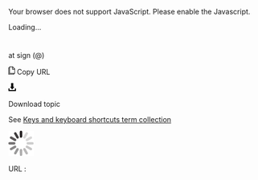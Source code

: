 Your browser does not support JavaScript. Please enable the Javascript.

Loading...

# 

at sign (@)

![Copy URL](media/at-sign/Copy.png)
Copy URL

![Download](media/at-sign/Download.png)

Download topic

See [Keys and keyboard shortcuts term collection](https://worldready.cloudapp.net/Styleguide/Read?id=2700&topicid=27401)

![In progress](media/at-sign/activity-large.gif)

URL :
